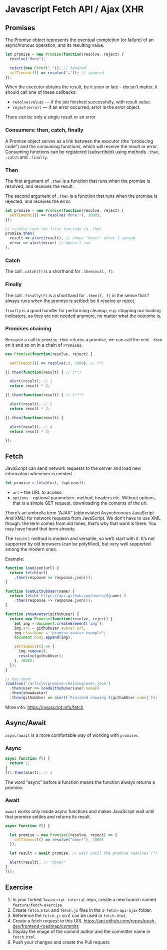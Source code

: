 # Javascript Fetch API / Ajax (XHR

## Promises

The Promise object represents the eventual completion (or failure) of an asynchronous operation, and its resulting value.

```js
let promise = new Promise(function(resolve, reject) {
  resolve("done");

  reject(new Error("…")); // ignored
  setTimeout(() => resolve("…")); // ignored
});
```

When the executor obtains the result, be it soon or late – doesn’t matter, it should call one of these callbacks:

* `resolve(value)` — if the job finished successfully, with result value.
* `reject(error)` — if an error occurred, error is the error object.

There can be only a single result or an error

### Consumers: then, catch, finally

A Promise object serves as a link between the executor (the “producing code”) and the consuming functions, which will receive the result or error. Consuming functions can be registered (subscribed) using methods `.then`, `.catch` and `.finally`.

### Then

The first argument of `.then` is a function that runs when the promise is resolved, and receives the result.

The second argument of `.then` is a function that runs when the promise is rejected, and receives the error.

```js
let promise = new Promise(function(resolve, reject) {
  setTimeout(() => resolve("done!"), 1000);
});

// resolve runs the first function in .then
promise.then(
  result => alert(result), // shows "done!" after 1 second
  error => alert(error) // doesn't run
);
```

### Catch

The call `.catch(f)` is a shorthand for `.then(null, f)`.

### Finally

The call `.finally(f)` is a shorthand for  `.then(f, f)` in the sense that f always runs when the promise is settled: be it resolve or reject.

`finally` is a good handler for performing cleanup, e.g. stopping our loading indicators, as they are not needed anymore, no matter what the outcome is.

### Promises chaining

Because a call to `promise.then` returns a promise, we can call the next `.then` on it and so on in a chain of `Promises`.

```js
new Promise(function(resolve, reject) {

  setTimeout(() => resolve(1), 1000); // (*)

}).then(function(result) { // (**)

  alert(result); // 1
  return result * 2;

}).then(function(result) { // (***)

  alert(result); // 2
  return result * 2;

}).then(function(result) {

  alert(result); // 4
  return result * 2;

});
```

## Fetch

JavaScript can send network requests to the server and load new information whenever is needed.

```js
let promise = fetch(url, [options]);
```

* `url` – the URL to access.
* `options` – optional parameters: method, headers etc. Without options, that is a simple GET request, downloading the contents of the url.

There’s an umbrella term “AJAX” (abbreviated Asynchronous JavaScript And XML) for network requests from JavaScript. We don’t have to use XML though: the term comes from old times, that’s why that word is there. You may have heard that term already.

The `fetch()` method is modern and versatile, so we’ll start with it. It’s not supported by old browsers (can be polyfilled), but very well supported among the modern ones.

Example:

```js
function loadJson(url) {
  return fetch(url)
    .then(response => response.json());
}

function loadGithubUser(name) {
  return fetch(`https://api.github.com/users/${name}`)
    .then(response => response.json());
}

function showAvatar(githubUser) {
  return new Promise(function(resolve, reject) {
    let img = document.createElement('img');
    img.src = githubUser.avatar_url;
    img.className = "promise-avatar-example";
    document.body.append(img);

    setTimeout(() => {
      img.remove();
      resolve(githubUser);
    }, 3000);
  });
}

// Use them:
loadJson('/article/promise-chaining/user.json')
  .then(user => loadGithubUser(user.name))
  .then(showAvatar)
  .then(githubUser => alert(`Finished showing ${githubUser.name}`));
```

More info: https://javascript.info/fetch

## Async/Await

`async/await` is a more comfortable way of working with `promises`

### Async

```js
async function f() {
  return 1;
}
f().then(alert); // 1
```

The word “async” before a function means the function always returns a promise.

### Await

`await` works only inside async functions and makes JavaScript wait until that promise settles and returns its result.


```js
async function f() {

  let promise = new Promise((resolve, reject) => {
    setTimeout(() => resolve("done!"), 1000)
  });

  let result = await promise; // wait until the promise resolves (*)

  alert(result); // "done!"
}
f();
```

## Exercise

1. In your forked `Javascript tutorial` repo, create a new branch named `feature/fetch-exercise`
2. Create `fetch.html` and `fetch.js` files in the `3-fetch-api-ajax` folder.
3. Reference the `fetch.js` so it can be used in `fetch.html`.
4. Create a fetch request to this URL https://api.github.com/repos/push-dev/frontend-roadmap/commits
5. Display the image of the commit author and the committer name in `fetch.html`.
6. Push your changes and create the Pull request.
